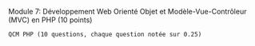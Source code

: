 Module 7: Développement Web Orienté Objet et Modèle-Vue-Contrôleur (MVC) en PHP (10 points)

    QCM PHP (10 questions, chaque question notée sur 0.25)
